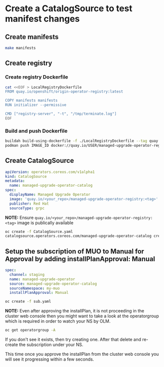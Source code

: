 # Create a CatalogSource to test manifest changes

## Create manifests
```bash
make manifests
```

## Create registry

### Create registry Dockerfile
```bash
cat <<EOF > LocalRegistryDockerfile
FROM quay.io/openshift/origin-operator-registry:latest

COPY manifests manifests
RUN initializer --permissive

CMD ["registry-server", "-t", "/tmp/terminate.log"]
EOF
```

### Build and push Dockerfile

```bash
buildah build-using-dockerfile -f ./LocalRegistryDockerfile --tag quay.io/USER/managed-upgrade-operator-registry:latest .
podman push IMAGE_ID docker://quay.io/USER/managed-upgrade-operator-registry:latest
```

## Create CatalogSource

```yaml
apiVersion: operators.coreos.com/v1alpha1
kind: CatalogSource
metadata:
  name: managed-upgrade-operator-catalog
spec:
  displayName: Managed Upgrade Operator
  image: 'quay.io/<your_repo>/managed-upgrade-operator-registry:<tag>'
  publisher: Red Hat
  sourceType: grpc
```

__NOTE:__ Ensure `quay.io/<your_repo>/managed-upgrade-operator-registry:<tag>` image is publically available

```bash
oc create -f CatalogSource.yaml
catalogsource.operators.coreos.com/managed-upgrade-operator-catalog created
```

## Setup the subscription of MUO to Manual for Approval by adding installPlanApproval: Manual
```yaml
spec:
  channel: staging
  name: managed-upgrade-operator
  source: managed-upgrade-operator-catalog
  sourceNamespace: my-muo
  installPlanApproval: Manual
```

```bash
oc create -f sub.yaml
```

__NOTE:__ Even after approving the installPlan, it is not proceeding in the cluster web console then you might want to take a look at the operatorgroup which is required in order to watch your NS by OLM.

```bash
oc get operatorgroup -A
```
If you don't see it exists, then try creating one. After that delete and re-create the subscription under your NS.

This time once you approve the installPlan from the cluster web console you will see it progressing within a few seconds.
